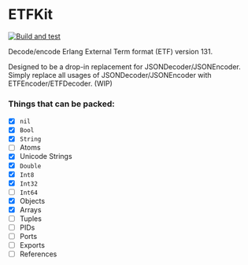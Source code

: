 # ETFKit

[![Build and test](https://github.com/SwiftcordApp/ETFKit/actions/workflows/build-and-test.yml/badge.svg)](https://github.com/SwiftcordApp/ETFKit/actions/workflows/build-and-test.yml)

Decode/encode Erlang External Term format (ETF) version 131. 

Designed to be a drop-in replacement for JSONDecoder/JSONEncoder. Simply
replace all usages of JSONDecoder/JSONEncoder with ETFEncoder/ETFDecoder. (WIP)

### Things that can be packed:

- [x] `nil`
- [x] `Bool`
- [x] `String`
- [ ] Atoms
- [x] Unicode Strings
- [x] `Double`
- [x] `Int8`
- [x] `Int32`
- [ ] `Int64`
- [x] Objects
- [x] Arrays
- [ ] Tuples
- [ ] PIDs
- [ ] Ports
- [ ] Exports
- [ ] References

